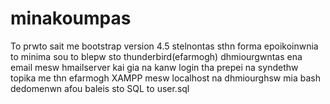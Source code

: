 # minakoumpas
To prwto sait me bootstrap version 4.5 stelnontas sthn forma epoikoinwnia to minima sou to blepw sto thunderbird(efarmogh) dhmiourgwntas ena email mesw hmailserver 
kai gia na kanw login tha prepei na syndethw topika me thn efarmogh XAMPP mesw localhost na dhmiourghsw mia bash dedomenwn afou baleis sto SQL to user.sql
